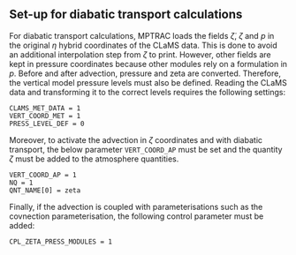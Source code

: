 ## Set-up for diabatic transport calculations

For diabatic transport calculations, MPTRAC loads the fields $\dot{\zeta}$, $\zeta$ and $p$ in the original $\eta$ hybrid coordinates of the CLaMS data. This is done to avoid an additional interpolation step from $\zeta$ to print. However, other fields are kept in pressure coordinates because other modules rely on a formulation in $p$. Before and after advection, pressure and zeta are converted. Therefore, the vertical model pressure levels must also be defined. Reading the CLaMS data and transforming it to the correct levels requires the following settings:

```
CLAMS_MET_DATA = 1
VERT_COORD_MET = 1
PRESS_LEVEL_DEF = 0
```

Moreover, to activate the advection in $\zeta$ coordinates and with diabatic transport, the below parameter ```VERT_COORD_AP``` must be set and the quantity $\zeta$ must be added to the atmosphere quantities.

```
VERT_COORD_AP = 1
NQ = 1
QNT_NAME[0] = zeta
```

Finally, if the advection is coupled with parameterisations such as the covnection parameterisation, the following control parameter must be added: 

```
CPL_ZETA_PRESS_MODULES = 1

```


